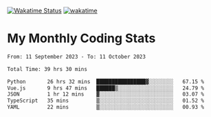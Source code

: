 [![Wakatime Status](https://github.com/noopurphalak/noopurphalak/workflows/wakatime-status-update/badge.svg)](https://github.com/noopurphalak/noopurphalak/actions/workflows/main.yml)
[![wakatime](https://wakatime.com/badge/user/80ace140-ef40-4fdd-b8ed-f3be3d2e1aea.svg)](https://wakatime.com/@80ace140-ef40-4fdd-b8ed-f3be3d2e1aea)

# My Monthly Coding Stats

<!--START_SECTION:waka-->

```txt
From: 11 September 2023 - To: 11 October 2023

Total Time: 39 hrs 30 mins

Python       26 hrs 32 mins  ████████████████▓░░░░░░░░   67.15 %
Vue.js       9 hrs 47 mins   ██████▒░░░░░░░░░░░░░░░░░░   24.79 %
JSON         1 hr 12 mins    ▓░░░░░░░░░░░░░░░░░░░░░░░░   03.07 %
TypeScript   35 mins         ▒░░░░░░░░░░░░░░░░░░░░░░░░   01.52 %
YAML         22 mins         ▒░░░░░░░░░░░░░░░░░░░░░░░░   00.93 %
```

<!--END_SECTION:waka-->
